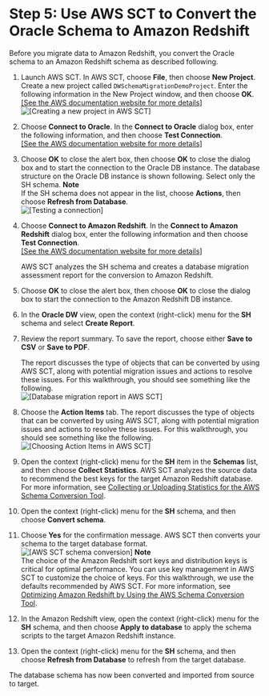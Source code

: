 # Step 5: Use AWS SCT to Convert the Oracle Schema to Amazon Redshift<a name="chap-rdsoracle2redshift.steps.convertschema"></a>

Before you migrate data to Amazon Redshift, you convert the Oracle schema to an Amazon Redshift schema as described following\.

1. Launch AWS SCT\. In AWS SCT, choose **File**, then choose **New Project**\. Create a new project called `DWSchemaMigrationDemoProject`\. Enter the following information in the New Project window, and then choose **OK**\.    
[\[See the AWS documentation website for more details\]](http://docs.aws.amazon.com/dms/latest/sbs/chap-rdsoracle2redshift.steps.convertschema.html)  
![\[Creating a new project in AWS SCT\]](http://docs.aws.amazon.com/dms/latest/sbs/images/sbs-rdsor2redshift11.png)

1. Choose **Connect to Oracle**\. In the **Connect to Oracle** dialog box, enter the following information, and then choose **Test Connection**\.    
[\[See the AWS documentation website for more details\]](http://docs.aws.amazon.com/dms/latest/sbs/chap-rdsoracle2redshift.steps.convertschema.html)

1. Choose **OK** to close the alert box, then choose **OK** to close the dialog box and to start the connection to the Oracle DB instance\. The database structure on the Oracle DB instance is shown following\. Select only the SH schema\.
**Note**  
If the SH schema does not appear in the list, choose **Actions**, then choose **Refresh from Database**\.  
![\[Testing a connection\]](http://docs.aws.amazon.com/dms/latest/sbs/images/sbs-rdsor2redshift12.png)

1. Choose **Connect to Amazon Redshift**\. In the **Connect to Amazon Redshift** dialog box, enter the following information and then choose **Test Connection**\.    
[\[See the AWS documentation website for more details\]](http://docs.aws.amazon.com/dms/latest/sbs/chap-rdsoracle2redshift.steps.convertschema.html)

   AWS SCT analyzes the SH schema and creates a database migration assessment report for the conversion to Amazon Redshift\.

1. Choose **OK** to close the alert box, then choose **OK** to close the dialog box to start the connection to the Amazon Redshift DB instance\.

1. In the **Oracle DW** view, open the context \(right\-click\) menu for the **SH** schema and select **Create Report**\.

1. Review the report summary\. To save the report, choose either **Save to CSV** or **Save to PDF**\.

   The report discusses the type of objects that can be converted by using AWS SCT, along with potential migration issues and actions to resolve these issues\. For this walkthrough, you should see something like the following\.  
![\[Database migration report in AWS SCT\]](http://docs.aws.amazon.com/dms/latest/sbs/images/sbs-rdsor2redshift13.png)

1. Choose the **Action Items** tab\. The report discusses the type of objects that can be converted by using AWS SCT, along with potential migration issues and actions to resolve these issues\. For this walkthrough, you should see something like the following\.  
![\[Choosing Action Items in AWS SCT\]](http://docs.aws.amazon.com/dms/latest/sbs/images/sbs-rdsor2redshift15a.png)

1. Open the context \(right\-click\) menu for the **SH** item in the **Schemas** list, and then choose **Collect Statistics**\. AWS SCT analyzes the source data to recommend the best keys for the target Amazon Redshift database\. For more information, see [Collecting or Uploading Statistics for the AWS Schema Conversion Tool](https://docs.aws.amazon.com/dms/latest/userguide/CHAP_SchemaConversionTool.DW.Statistics.html)\.

1. Open the context \(right\-click\) menu for the **SH** schema, and then choose **Convert schema**\.

1. Choose **Yes** for the confirmation message\. AWS SCT then converts your schema to the target database format\.  
![\[AWS SCT schema conversion\]](http://docs.aws.amazon.com/dms/latest/sbs/images/sbs-rdsor2redshift17.png)
**Note**  
The choice of the Amazon Redshift sort keys and distribution keys is critical for optimal performance\. You can use key management in AWS SCT to customize the choice of keys\. For this walkthrough, we use the defaults recommended by AWS SCT\. For more information, see [Optimizing Amazon Redshift by Using the AWS Schema Conversion Tool](https://docs.aws.amazon.com/SchemaConversionTool/latest/userguide/CHAP_SchemaConversionTool.RedshiftOpt.html)\.

1. In the Amazon Redshift view, open the context \(right\-click\) menu for the **SH** schema, and then choose **Apply to database** to apply the schema scripts to the target Amazon Redshift instance\.

1. Open the context \(right\-click\) menu for the **SH** schema, and then choose **Refresh from Database** to refresh from the target database\.

The database schema has now been converted and imported from source to target\.